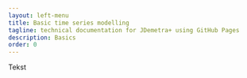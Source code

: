 ```yaml
---
layout: left-menu
title: Basic time series modelling
tagline: technical documentation for JDemetra+ using GitHub Pages
description: Basics
order: 0
---
```


Tekst